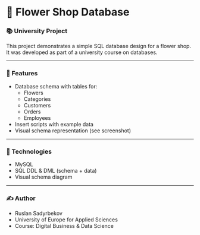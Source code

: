 # 🌸 Flower Shop Database

### 📚 University Project

This project demonstrates a simple SQL database design for a flower shop. It was developed as part of a university course on databases.

---

### 📐 Features

- Database schema with tables for:
  - Flowers
  - Categories
  - Customers
  - Orders
  - Employees
- Insert scripts with example data
- Visual schema representation (see screenshot)

---

### 🧱 Technologies

- MySQL
- SQL DDL & DML (schema + data)
- Visual schema diagram

---

### ✍️ Author

- Ruslan Sadyrbekov  
- University of Europe for Applied Sciences  
- Course: Digital Business & Data Science
